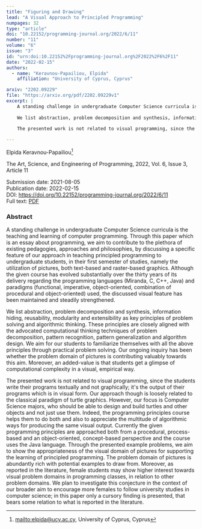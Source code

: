 ```yaml
---
title: "Figuring and Drawing"
lead: "A Visual Approach to Principled Programming"
numpages: 32
type: "article"
doi: "10.22152/programming-journal.org/2022/6/11"
number: "11"
volume: "6"
issue: "3"
id: "urn:doi:10.22152%2Fprogramming-journal.org%2F2022%2F6%2F11"
date: "2022-02-15"
authors: 
  - name: "Keravnou-Papailiou, Elpida"
    affiliation: "University of Cyprus, Cyprus"

arxiv: "2202.09229"
file: "https://arxiv.org/pdf/2202.09229v1"
excerpt: |
    A standing challenge in undergraduate Computer Science curricula is the teaching and learning of computer programming. Through this paper which is an essay about programming, we aim to contribute to the plethora of existing pedagogies, approaches and philosophies, by discussing a specific feature of our approach in teaching principled programming to undergraduate students, in their first semester of studies, namely the utilization of pictures, both text-based and raster-based graphics. Although the given course has evolved substantially over the thirty years of its delivery regarding the programming languages (Miranda, C, C++, Java) and paradigms (functional, imperative, object-oriented, combination of procedural and object-oriented) used, the discussed visual feature has been maintained and steadily strengthened.  
      
    We list abstraction, problem decomposition and synthesis, information hiding, reusability, modularity and extensibility as key principles of problem solving and algorithmic thinking. These principles are closely aligned with the advocated computational thinking techniques of problem decomposition, pattern recognition, pattern generalization and algorithm design. We aim for our students to familiarize themselves with all the above principles through practical problem solving. Our ongoing inquiry has been whether the problem domain of pictures is contributing valuably towards this aim. Moreover, an added-value is that students get a glimpse of computational complexity in a visual, empirical way.  
      
    The presented work is not related to visual programming, since the students write their programs textually and not graphically; it's the output of their programs which is in visual form. Our approach though is loosely related to the classical paradigm of turtle graphics. However, our focus is Computer Science majors, who should be able to design and build turtles and other objects and not just use them. Indeed, the programming principles course helps them to do both and also to appreciate the multitude of algorithmic ways for producing the same visual output. Currently the given programming principles are approached both from a procedural, process-based and an object-oriented, concept-based perspective and the course uses the Java language. Through the presented example problems, we aim to show the appropriateness of the visual domain of pictures for supporting the learning of principled programming. The problem domain of pictures is abundantly rich with potential examples to draw from. Moreover, as reported in the literature, female students may show higher interest towards visual problem domains in programming classes, in relation to other problem domains. We plan to investigate this conjecture in the context of our broader aim to encourage more females to follow university studies in computer science; in this paper only a cursory finding is presented, that bears some relation to what is reported in the literature.

---
```

Elpida Keravnou-Papailiou[^1]

The Art, Science, and Engineering of Programming, 2022, Vol. 6, Issue 3, Article 11

Submission date: 2021-08-05  
Publication date: 2022-02-15  
DOI: <https://doi.org/10.22152/programming-journal.org/2022/6/11>  
Full text: [PDF](https://arxiv.org/pdf/2202.09229v1)  


### Abstract

A standing challenge in undergraduate Computer Science curricula is the teaching and learning of computer programming. Through this paper which is an essay about programming, we aim to contribute to the plethora of existing pedagogies, approaches and philosophies, by discussing a specific feature of our approach in teaching principled programming to undergraduate students, in their first semester of studies, namely the utilization of pictures, both text-based and raster-based graphics. Although the given course has evolved substantially over the thirty years of its delivery regarding the programming languages (Miranda, C, C++, Java) and paradigms (functional, imperative, object-oriented, combination of procedural and object-oriented) used, the discussed visual feature has been maintained and steadily strengthened.  
  
We list abstraction, problem decomposition and synthesis, information hiding, reusability, modularity and extensibility as key principles of problem solving and algorithmic thinking. These principles are closely aligned with the advocated computational thinking techniques of problem decomposition, pattern recognition, pattern generalization and algorithm design. We aim for our students to familiarize themselves with all the above principles through practical problem solving. Our ongoing inquiry has been whether the problem domain of pictures is contributing valuably towards this aim. Moreover, an added-value is that students get a glimpse of computational complexity in a visual, empirical way.  
  
The presented work is not related to visual programming, since the students write their programs textually and not graphically; it's the output of their programs which is in visual form. Our approach though is loosely related to the classical paradigm of turtle graphics. However, our focus is Computer Science majors, who should be able to design and build turtles and other objects and not just use them. Indeed, the programming principles course helps them to do both and also to appreciate the multitude of algorithmic ways for producing the same visual output. Currently the given programming principles are approached both from a procedural, process-based and an object-oriented, concept-based perspective and the course uses the Java language. Through the presented example problems, we aim to show the appropriateness of the visual domain of pictures for supporting the learning of principled programming. The problem domain of pictures is abundantly rich with potential examples to draw from. Moreover, as reported in the literature, female students may show higher interest towards visual problem domains in programming classes, in relation to other problem domains. We plan to investigate this conjecture in the context of our broader aim to encourage more females to follow university studies in computer science; in this paper only a cursory finding is presented, that bears some relation to what is reported in the literature.


[^1]: <mailto:elpida@ucy.ac.cy>, University of Cyprus, Cyprus


